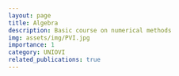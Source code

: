 ```yaml
---
layout: page
title: Algebra
description: Basic course on numerical methods
img: assets/img/PVI.jpg
importance: 1
category: UNIOVI
related_publications: true
---
```

